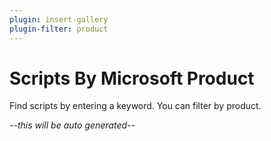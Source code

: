 ```yaml
---
plugin: insert-gallery
plugin-filter: product
---
```


# Scripts By Microsoft Product

Find scripts by entering a keyword. You can filter by product.

*--this will be auto generated--*